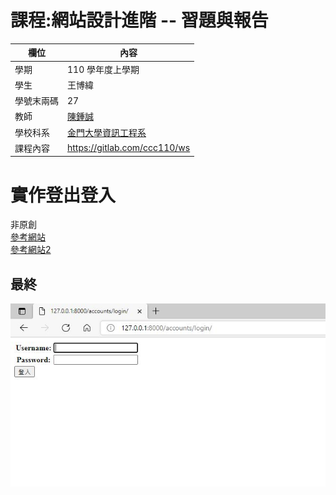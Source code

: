 # 課程:網站設計進階 -- 習題與報告

欄位 | 內容
-----|--------
學期 | 110 學年度上學期
學生 |  王博緯
學號末兩碼 | 27
教師 | [陳鍾誠](https://www.nqu.edu.tw/educsie/index.php?act=blog&code=list&ids=4)
學校科系 | [金門大學資訊工程系](https://www.nqu.edu.tw/educsie/index.php)
課程內容 | https://gitlab.com/ccc110/ws

# 實作登出登入  
非原創  
[參考網站](https://developer.mozilla.org/zh-TW/docs/Learn/Server-side/Django/Tutorial_local_library_website)  
[參考網站2](https://github.com/twtrubiks/django_social_login_tutorial)  

## 最終  
![image](https://github.com/sleepy9487/web-final/blob/master/images/1.JPG)  
